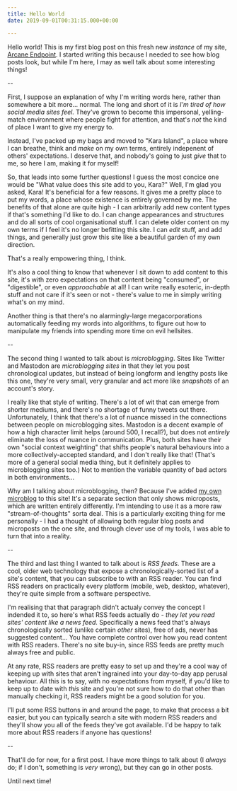 ```yaml
---
title: Hello World
date: 2019-09-01T00:31:15.000+00:00

---
```

Hello world! This is my first blog post on this fresh new _instance_ of my site, [Arcane Endpoint](/). I started writing this because I needed to see how blog posts look, but while I'm here, I may as well talk about some interesting things!
<!--more-->

--

First, I suppose an explanation of why I'm writing words here, rather than somewhere a bit more... normal. The long and short of it is _I'm tired of how social media sites feel._ They've grown to become this impersonal, yelling-match environment where people fight for attention, and that's _not_ the kind of place I want to give my energy to.

Instead, I've packed up my bags and moved to "Kara Island", a place where I can breathe, think and _make_ on my own terms, entirely indepenent of others' expectations. I deserve that, and nobody's going to just _give_ that to me, so here I am, making it for myself!

So, that leads into some further questions! I guess the most concice one would be "What value does this site add to you, Kara?" Well, I'm glad you asked, Kara! It's beneficial for a few reasons. It gives me a pretty place to put my words, a place whose existence is entirely governed by me. The benefits of that alone are quite high - I can arbitrarily add new content types if that's something I'd like to do. I can change appearances and structures and do all sorts of cool organisational stuff. I can delete older content on my own terms if I feel it's no longer befitting this site. I can _edit_ stuff, and add things, and generally just grow this site like a beautiful garden of my own direction.

That's a really empowering thing, I think.

It's also a cool thing to know that whenever I sit down to add content to this site, it's with zero expectations on that content being "consumed", or "digestible", or even _approachable_ at all! I can write really esoteric, in-depth stuff and not care if it's seen or not - there's value to me in simply writing what's on my mind.

Another thing is that there's no alarmingly-large megacorporations automatically feeding my words into algorithms, to figure out how to manipulate my friends into spending more time on evil hellsites.

--

The second thing I wanted to talk about is _microblogging_. Sites like Twitter and Mastodon are _microblogging sites_ in that they let you post chronological updates, but instead of being longform and lengthy posts like this one, they're very small, very granular and act more like _snapshots_ of an account's story.

I really like that style of writing. There's a lot of wit that can emerge from shorter mediums, and there's no shortage of funny tweets out there. Unfortunately, I think that there's a lot of nuance missed in the connections between people on microblogging sites. Mastodon is a decent example of how a high character limit helps (around 500, I recall?), but does not _entirely_ eliminate the loss of nuance in communication. Plus, both sites have their own "social context weighting" that shifts people's natural behaviours into a more collectively-accepted standard, and I don't really like that! (That's more of a general social media thing, but it definitely applies to microblogging sites too.) Not to mention the variable quantity of bad actors in both environments...

Why am I talking about microblogging, then? Because I've added [my own microblog](/micropost) to this site! It's a separate section that only shows microposts, which are written entirely differently. I'm intending to use it as a more raw "stream-of-thoughts" sorta deal. This is a particularly exciting thing for me personally - I had a thought of allowing both regular blog posts and microposts on the one site, and through clever use of my tools, I was able to turn that into a reality.

--

The third and last thing I wanted to talk about is _RSS feeds._ These are a cool, older web technology that expose a chronologically-sorted list of a site's content, that you can subscribe to with an RSS reader. You can find RSS readers on practically every platform (mobile, web, desktop, whatever), they're quite simple from a software perspective.

I'm realising that that paragraph didn't actualy convey the concept I indended it to, so here's what RSS feeds actually do - _they let you read sites' content like a news feed._ Specifically a news feed that's always chronologically sorted (unlike certain _other_ sites), free of ads, never has suggested content... You have complete control over how you read content with RSS readers. There's no site buy-in, since RSS feeds are pretty much always free and public.

At any rate, RSS readers are pretty easy to set up and they're a cool way of keeping up with sites that aren't ingrained into your day-to-day app perusal behaviour. All this is to say, with no expectations from myself, if you'd like to keep up to date with _this_ site and you're not sure how to do that other than manually checking it, RSS readers might be a good solution for you.

I'll put some RSS buttons in and around the page, to make that process a bit easier, but you can typically search a site with modern RSS readers and they'll show you all of the feeds they've got available. I'd be happy to talk more about RSS readers if anyone has questions!

--

That'll do for now, for a first post. I have more things to talk about (I _always_ do; if I don't, something is _very_ wrong), but they can go in other posts.

Until next time!